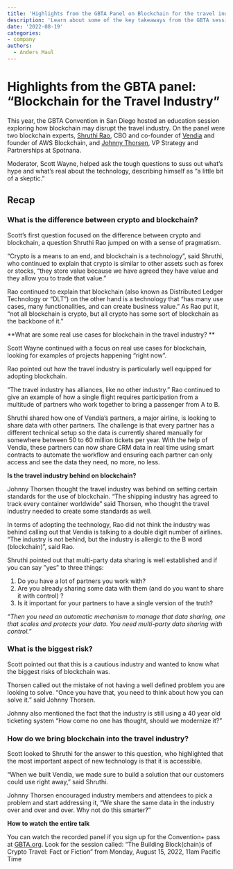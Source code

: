```yaml
---
title: 'Highlights from the GBTA Panel on Blockchain for the travel industry'
description: 'Learn about some of the key takeaways from the GBTA session on how blockchain is disrupting the travel industry with blockchain experts, Shruthi Rao of Vendia and Johnny Thorsen of Spotnana.'
date: '2022-08-19'
categories:
- company
authors:
  - Anders Maul
---
```


# Highlights from the GBTA panel: “Blockchain for the Travel Industry”

This year, the GBTA Convention in San Diego hosted an education session exploring how blockchain may disrupt the travel industry. On the panel were two blockchain experts, [Shruthi Rao](https://www.linkedin.com/in/shruthirao/), CBO and co-founder of [Vendia](https://www.vendia.net/) and founder of AWS Blockchain, and [Johnny Thorsen](https://www.linkedin.com/in/johnnythorsen/), VP Strategy and Partnerships at Spotnana. 

Moderator, Scott Wayne, helped ask the tough questions to suss out what’s hype and what’s real about the technology, describing himself as “a little bit of a skeptic.”


## Recap


### What is the difference between crypto and blockchain? 

Scott’s first question focused on the difference between crypto and blockchain, a question Shruthi Rao jumped on with a sense of pragmatism.

“Crypto is a means to an end, and blockchain is a technology”, said Shruthi, who continued to explain that crypto is similar to other assets such as forex or stocks, “they store value because we have agreed they have value and they allow you to trade that value.” 

Rao continued to explain that blockchain (also known as Distributed Ledger Technology or “DLT”) on the other hand is a technology that “has many use cases, many functionalities, and can create business value.” As Rao put it, “not all blockchain is crypto, but all crypto has some sort of blockchain as the backbone of it.”

**What are some real use cases for blockchain in the travel industry? **

Scott Wayne continued with a focus on real use cases for blockchain, looking for examples of projects happening “right now”.

Rao pointed out how the travel industry is particularly well equipped for adopting blockchain.

 “The travel industry has alliances, like no other industry.”  Rao continued to give an example of how a single flight requires participation from a multitude of partners who work together to bring a passenger from A to B. 

Shruthi shared how one of  Vendia’s partners, a major airline, is looking to share data with other partners. The challenge is that every partner has a different technical setup so the data is currently shared manually for somewhere between 50 to 60 million tickets per year. With the help of Vendia, these partners can now share CRM data in real time using smart contracts to automate the workflow and ensuring each partner can only access and see the data they need, no more, no less.   

**Is the travel industry behind on blockchain?**

Johnny Thorsen thought the travel industry was behind on setting certain standards for the use of blockchain. “The shipping industry has agreed to track every container worldwide” said Thorsen, who thought the travel industry needed to create some standards as well. 

In terms of adopting the technology, Rao did not think the industry was behind calling out that Vendia is talking to a double digit number of airlines. “The industry is not behind, but the industry is allergic to the B word (blockchain)”, said Rao. 

Shruthi pointed out that multi-party data sharing is well established and if you can say ”yes” to three things: 



1. Do you have a lot of partners you work with? 
2. Are you already sharing some data with them (and do you want to share it with control) ?
3. Is it important for your partners to have a single version of the truth? 

_“Then you need an automatic mechanism to manage that data sharing, one that scales and protects your data. You need multi-party data sharing with control.”_


### What is the biggest risk? 

Scott pointed out that this is a cautious industry and wanted to know what the biggest risks of blockchain was. 

Thorsen called out the mistake of not having a well defined problem you are looking to solve. “Once you have that, you need to think about how you can solve it.” said Johnny Thorsen. 

Johnny also mentioned the fact that the industry is still using a 40 year old ticketing system “How come no one has thought, should we modernize it?” 


### How do we bring blockchain into the travel industry? 

Scott looked to Shruthi for the answer to this question, who highlighted that the most important aspect of new technology is that it is accessible. 

“When we built Vendia, we made sure to build a solution that our customers could use right away,” said Shruthi. 

Johnny Thorsen encouraged industry members and attendees to pick a problem and start addressing it, “We share the same data in the industry over and over and over. Why not do this smarter?”

**How to watch the entire talk**

You can watch the recorded panel if you sign up for the Convention+ pass at [GBTA.org](https://convention.gbta.org/Convention-Plus). Look for the session called: “The Building Block(chain)s of Crypto Travel: Fact or Fiction” from Monday, August 15, 2022, 11am Pacific Time
